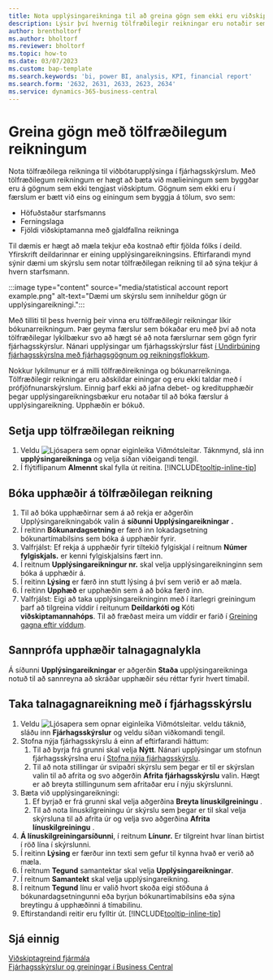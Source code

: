 ```yaml
---
title: Nota upplýsingareikninga til að greina gögn sem ekki eru viðskipti
description: Lýsir því hvernig tölfræðilegir reikningar eru notaðir sem annar uppruni gagna fyrir greiningar.
author: brentholtorf
ms.author: bholtorf
ms.reviewer: bholtorf
ms.topic: how-to
ms.date: 03/07/2023
ms.custom: bap-template
ms.search.keywords: 'bi, power BI, analysis, KPI, financial report'
ms.search.form: '2632, 2631, 2633, 2623, 2634'
ms.service: dynamics-365-business-central
---
```

# <a name="analyze-data-with-statistical-accounts"></a>Greina gögn með tölfræðilegum reikningum

Nota tölfræðilega reikninga til viðbótarupplýsinga í fjárhagsskýrslum. Með tölfræðilegum reikningum er hægt að bæta við mælieiningum sem byggðar eru á gögnum sem ekki tengjast viðskiptum. Gögnum sem ekki eru í færslum er bætt við eins og einingum sem byggja á tölum, svo sem:

* Höfuðstaður starfsmanns
* Ferningslaga
* Fjöldi viðskiptamanna með gjaldfallna reikninga

Til dæmis er hægt að mæla tekjur eða kostnað eftir fjölda fólks í deild. Yfirskrift deildarinnar er eining upplýsingareikningsins. Eftirfarandi mynd sýnir dæmi um skýrslu sem notar tölfræðilegan reikning til að sýna tekjur á hvern starfsmann.

:::image type="content" source="media/statistical account report example.png" alt-text="Dæmi um skýrslu sem inniheldur gögn úr upplýsingareikningi.":::

Með tilliti til þess hvernig þeir vinna eru tölfræðilegir reikningar líkir bókunarreikningum. Þær geyma færslur sem bókaðar eru með því að nota tölfræðilegar lykilbækur svo að hægt sé að nota færslurnar sem gögn fyrir fjárhagsskýrslur. Nánari upplýsingar um fjárhagsskýrslur fást [í Undirbúning fjárhagsskýrslna með fjárhagsgögnum og reikningsflokkum](bi-how-work-account-schedule.md). 

Nokkur lykilmunur er á milli tölfræðireikninga og bókunarreikninga. Tölfræðilegir reikningar eru aðskildar einingar og eru ekki taldar með í prófjöfnunarskýrslum. Einnig þarf ekki að jafna debet- og kreditupphæðir þegar upplýsingareikningsbækur eru notaðar til að bóka færslur á upplýsingareikning. Upphæðin er bókuð.

## <a name="set-up-a-statistical-account"></a>Setja upp tölfræðilegan reikning

1. Veldu ![Ljósapera sem opnar eiginleika Viðmótsleitar.](media/ui-search/search_small.png "Segðu mér hvað þú vilt gera") Táknmynd, slá inn **upplýsingareikninga** og velja síðan viðeigandi tengil.
1. Í flýtiflipanum **Almennt** skal fylla út reitina. [!INCLUDE[tooltip-inline-tip](includes/tooltip-inline-tip_md.md)]

## <a name="post-amounts-to-a-statistical-account"></a>Bóka upphæðir á tölfræðilegan reikning

1. Til að bóka upphæðirnar sem á að rekja er aðgerðin Upplýsingareikningabók valin á **síðunni Upplýsingareikningar**  **.** 
1. Í reitinn **Bókunardagsetning** er færð inn lokadagsetning bókunartímabilsins sem bóka á upphæðir fyrir.
1. Valfrjálst: Ef rekja á upphæðir fyrir tiltekið fylgiskjal í reitnum **Númer fylgiskjals.** er kenni fylgiskjalsins fært inn.
1. Í reitnum **Upplýsingareikningur nr.** skal velja upplýsingareikninginn sem bóka á upphæðir á.
1. Í reitinn **Lýsing** er færð inn stutt lýsing á því sem verið er að mæla.  
1. Í reitinn **Upphæð** er upphæðin sem á að bóka færð inn. 
1. Valfrjálst: Eigi að taka upplýsingareikninginn með í ítarlegri greiningum þarf að tilgreina víddir í reitunum **Deildarkóti og** Kóti **viðskiptamannahóps**. Til að fræðast meira um víddir er farið í [Greining gagna eftir víddum](bi-how-analyze-data-dimension.md).

## <a name="verify-statistical-account-amounts"></a>Sannprófa upphæðir talnagagnalykla

Á síðunni **Upplýsingareikningar** er aðgerðin **Staða** upplýsingareikninga notuð til að sannreyna að skráðar upphæðir séu réttar fyrir hvert tímabil.  

## <a name="include-the-statistical-account-in-a-financial-report"></a>Taka talnagagnareikning með í fjárhagsskýrslu

1. Veldu ![Ljósapera sem opnar eiginleika Viðmótsleitar.](media/ui-search/search_small.png "Segðu mér hvað þú vilt gera") veldu táknið, sláðu inn **Fjárhagsskýrslur** og veldu síðan viðkomandi tengil.
1. Stofna nýja fjárhagsskýrslu á einn af eftirfarandi háttum:
    1. Til að byrja frá grunni skal velja **Nýtt**. Nánari upplýsingar um stofnun fjárhagsskýrslna eru í [Stofna nýja fjárhagsskýrslu](bi-how-work-account-schedule.md#create-a-new-financial-report).
    1. Til að nota stillingar úr svipaðri skýrslu sem þegar er til er skýrslan valin til að afrita og svo aðgerðin **Afrita fjárhagsskýrslu** valin. Hægt er að breyta stillingunum sem afritaðar eru í nýju skýrslunni.
1. Bæta við upplýsingareikningi:
    1. Ef byrjað er frá grunni skal velja aðgerðina **Breyta línuskilgreiningu** .
    1. Til að nota línuskilgreiningu úr skýrslu sem þegar er til skal velja skýrsluna til að afrita úr og velja svo aðgerðina **Afrita línuskilgreiningu** .
1.  **Á línuskilgreiningarsíðunni**, í reitnum **Línunr.** Er tilgreint hvar línan birtist í röð lína í skýrslunni.
1. Í reitinn **Lýsing** er færður inn texti sem gefur til kynna hvað er verið að mæla.
1. Í reitnum **Tegund** samantektar skal velja **Upplýsingareikningar**.
1. Í reitnum **Samantekt** skal velja upplýsingareikning.
1. Í reitnum **Tegund** línu er valið hvort skoða eigi stöðuna á bókunardagsetningunni eða byrjun bókunartímabilsins eða sýna breytingu á upphæðinni á tímabilinu.
1. Eftirstandandi reitir eru fylltir út. [!INCLUDE[tooltip-inline-tip](includes/tooltip-inline-tip_md.md)]

## <a name="see-also"></a>Sjá einnig

[Viðskiptagreind fjármála](bi.md)  
[Fjárhagsskýrslur og greiningar í Business Central](finance-reports.md)
